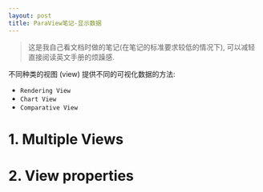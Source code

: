 ```yaml
---
layout: post
title: ParaView笔记-显示数据
---
```


> 这是我自己看文档时做的笔记(在笔记的标准要求较低的情况下), 可以减轻直接阅读英文手册的烦躁感.

不同种类的视图 (view) 提供不同的可视化数据的方法:

- `Rendering View` 
- `Chart View` 
- `Comparative View` 

# 1. Multiple Views



# 2. View properties



